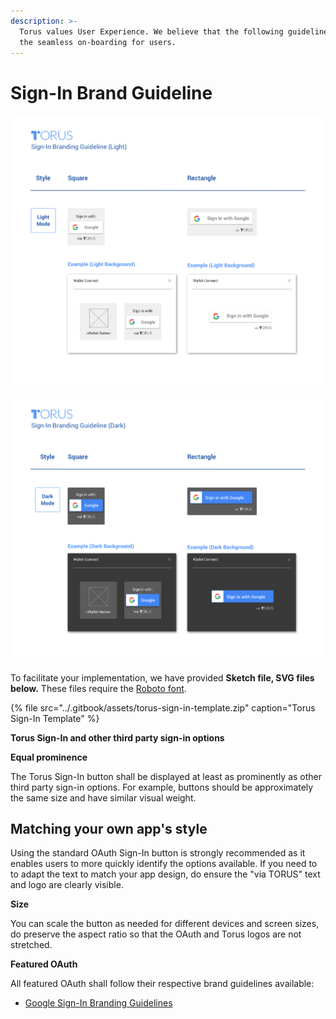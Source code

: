 ```yaml
---
description: >-
  Torus values User Experience. We believe that the following guideline enhances
  the seamless on-boarding for users.
---
```


# Sign-In Brand Guideline

![Sign-In Light Mode](../.gitbook/assets/torus-sign-in-branding-light-3x.png)

![Sign-In Dark Mode](../.gitbook/assets/torus-sign-in-branding-dark-3x.png)

To facilitate your implementation, we have provided **Sketch file, SVG files below.** These files require the [Roboto font](https://developers.google.com/identity/branding-guidelines#font).

{% file src="../.gitbook/assets/torus-sign-in-template.zip" caption="Torus Sign-In Template" %}

**Torus Sign-In and other third party sign-in options**

**Equal prominence**

The Torus Sign-In button shall be displayed at least as prominently as other third party sign-in options. For example, buttons should be approximately the same size and have similar visual weight.

## Matching your own app's style <a id="matching"></a>

Using the standard OAuth Sign-In button is strongly recommended as it enables users to more quickly identify the options available. If you need to to adapt the text to match your app design, do ensure the "via TORUS" text and logo are clearly visible.

**Size**

You can scale the button as needed for different devices and screen sizes, do preserve the aspect ratio so that the OAuth and Torus logos are not stretched.

**Featured OAuth**

All featured OAuth shall follow their respective brand guidelines available:

* [Google Sign-In Branding Guidelines](https://developers.google.com/identity/branding-guidelines#font)

